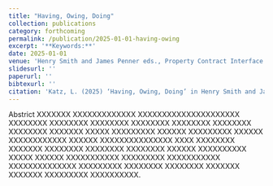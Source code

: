 ```yaml
---
title: "Having, Owing, Doing"
collection: publications
category: forthcoming
permalink: /publication/2025-01-01-having-owing
excerpt: '**Keywords:**'
date: 2025-01-01
venue: 'Henry Smith and James Penner eds., Property Contract Interface'
slidesurl: ''
paperurl: ''
bibtexurl: ''
citation: 'Katz, L. (2025) ‘Having, Owing, Doing’ in Henry Smith and James Penner eds., Property Contract Interface (forthcoming)'
---
```

Abstrict XXXXXXX XXXXXXXXXXXXX XXXXXXXXXXXXXXXXXXXXX XXXXXXXX XXXXXXXX XXXXXXXX XXXXXXXX XXXXXXXX XXXXXXXX XXXXXXXX XXXXXXX XXXXX XXXXXXXXX XXXXXX XXXXXXXXX XXXXXX XXXXXXXXXXXX XXXXXX XXXXXXXXXXXXXXX XXXX XXXXXXXX XXXXXXX XXXXXXXX XXXXXXXX XXXXXXXX XXXXXX XXXXXXXXXX XXXXX XXXXXX XXXXXXXXXXX XXXXXXXXX XXXXXXXXXXX XXXXXXXXXXXXXX XXXXXXXXX XXXXXXXX XXXXXXXX XXXXXXX XXXXXXX XXXXXXXXX XXXXXXXXXX.
